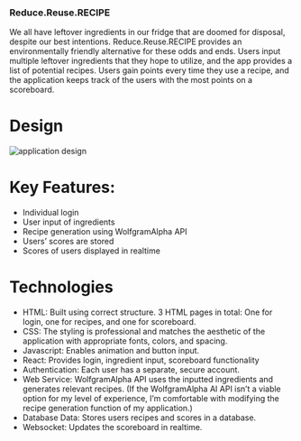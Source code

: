 ### Reduce.Reuse.RECIPE
We all have leftover ingredients in our fridge that are doomed for disposal, despite our best intentions. Reduce.Reuse.RECIPE provides an environmentally friendly alternative for these odds and ends. Users input multiple leftover ingredients that they hope to utilize, and the app provides a list of potential recipes. Users gain points every time they use a recipe, and the application keeps track of the users with the most points on a scoreboard.

# Design
![application design](IMG_8408.heic)

# Key Features:
- Individual login
- User input of ingredients
- Recipe generation using WolfgramAlpha API
- Users’ scores are stored
- Scores of users displayed in realtime

# Technologies
- HTML: Built using correct structure. 3 HTML pages in total: One for login, one for recipes, and one for scoreboard.
- CSS: The styling is professional and matches the aesthetic of the application with appropriate fonts, colors, and spacing.
- Javascript: Enables animation and button input.
- React: Provides login, ingredient input, scoreboard functionality
- Authentication: Each user has a separate, secure account.
- Web Service:  WolfgramAlpha API uses the inputted ingredients and generates relevant recipes. (If the WolfgramAlpha AI API isn’t a viable option for my level of experience, I’m comfortable with modifying the recipe generation function of my application.)
- Database Data: Stores users recipes and scores in a database.
- Websocket: Updates the scoreboard in realtime.
